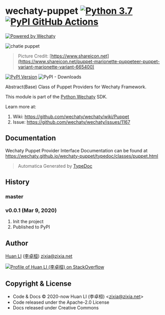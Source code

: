 # wechaty-puppet [![Python 3.7](https://img.shields.io/badge/python-3.7+-blue.svg)](https://www.python.org/downloads/release/python-370/) [![PyPI GitHub Actions](https://github.com/wechaty/python-wechaty-puppet/workflows/PyPI/badge.svg)](https://github.com/wechaty/python-wechaty-puppet/actions?query=workflow%3APyPI)

[![Powered by Wechaty](https://img.shields.io/badge/Powered%20By-Wechaty-brightgreen.svg)](https://github.com/wechaty/wechaty)

![chatie puppet](https://wechaty.github.io/wechaty-puppet/images/puppet-logo.jpg)

> Picture Credit: [https://www.shareicon.net](https://www.shareicon.net/puppet-marionette-puppeteer-puppet-variant-marionette-variant-665400)

[![PyPI Version](https://img.shields.io/pypi/v/wechaty-puppet?color=blue)](https://pypi.org/project/wechaty-puppet)
![PyPI - Downloads](https://img.shields.io/pypi/dm/wechaty-puppet?color=blue)

Abstract(Base) Class of Puppet Providers for Wechaty Framework.

This module is part of the [Python Wechaty](https://github.com/wechaty/python-wechaty) SDK.

Learn more at:

1. Wiki: <https://github.com/wechaty/wechaty/wiki/Puppet>
1. Issue: <https://github.com/wechaty/wechaty/issues/1167>

## Documentation

Wechaty Puppet Provider Interface Documentation can be found at <https://wechaty.github.io/wechaty-puppet/typedoc/classes/puppet.html>

> Automatica Generated by [TypeDoc](http://typedoc.org/)

## History

### master

### v0.0.1 (Mar 9, 2020)

1. Init the project
1. Published to PyPI

## Author

[Huan LI](https://github.com/huan) ([李卓桓](http://linkedin.com/in/zixia)) zixia@zixia.net

[![Profile of Huan LI (李卓桓) on StackOverflow](https://stackexchange.com/users/flair/265499.png)](https://stackexchange.com/users/265499)

## Copyright & License

* Code & Docs © 2020-now Huan LI (李卓桓) \<zixia@zixia.net\>
* Code released under the Apache-2.0 License
* Docs released under Creative Commons
